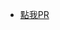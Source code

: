 - [點我PR](https://github.com/ntust-im-labyrinth/cybersecurity-threat-research/compare/main...test-branch?Domain_PR_Template.md) 
